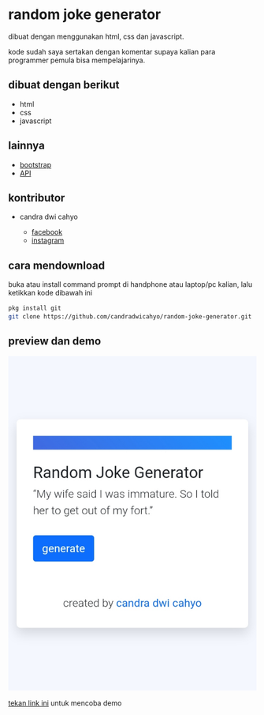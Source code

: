# random joke generator

dibuat dengan menggunakan html, css dan javascript.

kode sudah saya sertakan dengan komentar supaya kalian para programmer pemula bisa mempelajarinya.

## dibuat dengan berikut

* html
* css
* javascript

## lainnya

* [bootstrap](https://getbootstrap.com)
* [API](https://icanhazdadjoke.com/)

## kontributor

* candra dwi cahyo

  * [facebook](https://facebook.com/candradwicahyo18)
  * [instagram](https://instagram.com/candradwicahyo18)

## cara mendownload

buka atau install command prompt di handphone atau laptop/pc kalian, lalu ketikkan kode dibawah ini

```bash 
pkg install git 
git clone https://github.com/candradwicahyo/random-joke-generator.git
```

## preview dan demo 

![preview](https://github.com/candradwicahyo/random-joke-generator/blob/master/image.jpg)

[tekan link ini](https://candradwicahyo.github.io/random-joke-generator) untuk mencoba demo
